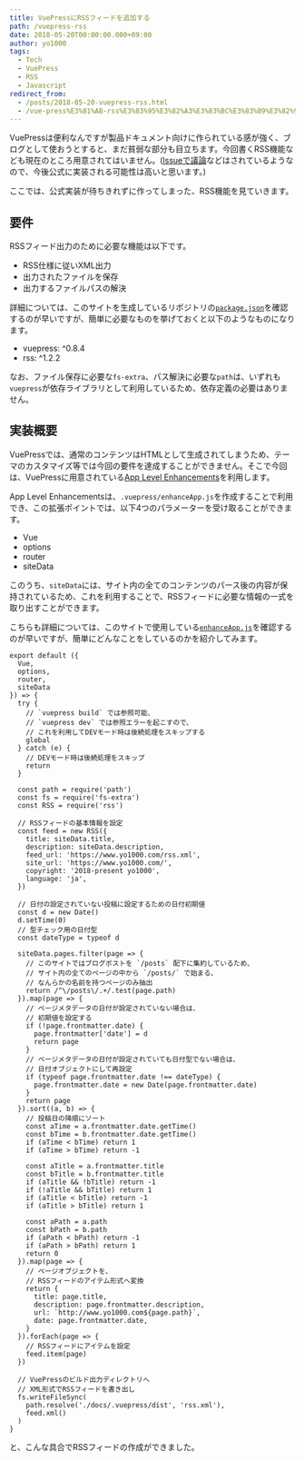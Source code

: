 ```yaml
---
title: VuePressにRSSフィードを追加する
path: /vuepress-rss
date: 2018-05-20T00:00:00.000+09:00
author: yo1000
tags:
  - Tech
  - VuePress
  - RSS
  - Javascript
redirect_from:
  - /posts/2018-05-20-vuepress-rss.html
  - /vue-press%E3%81%AB-rss%E3%83%95%E3%82%A3%E3%83%BC%E3%83%89%E3%82%92%E8%BF%BD%E5%8A%A0%E3%81%99%E3%82%8B
---
```


VuePressは便利なんですが製品ドキュメント向けに作られている感が強く、ブログとして使おうとすると、まだ貧弱な部分も目立ちます。今回書くRSS機能なども現在のところ用意されてはいません。([Issueで議論](https://github.com/vuejs/vuepress/issues/36)などはされているようなので、今後公式に実装される可能性は高いと思います。)

ここでは、公式実装が待ちきれずに作ってしまった、RSS機能を見ていきます。


## 要件
RSSフィード出力のために必要な機能は以下です。

- RSS仕様に従いXML出力
- 出力されたファイルを保存
- 出力するファイルパスの解決

詳細については、このサイトを生成しているリポジトリの[`package.json`](https://github.com/yo1000/talk2wall.vuepress/blob/master/package.json)を確認するのが早いですが、簡単に必要なものを挙げておくと以下のようなものになります。

- vuepress: ^0.8.4
- rss: ^1.2.2

なお、ファイル保存に必要な`fs-extra`、パス解決に必要な`path`は、いずれも`vuepress`が依存ライブラリとして利用しているため、依存定義の必要はありません。


## 実装概要
VuePressでは、通常のコンテンツはHTMLとして生成されてしまうため、テーマのカスタマイズ等では今回の要件を達成することができません。そこで今回は、VuePressに用意されている[App Level Enhancements](https://vuepress.vuejs.org/guide/basic-config.html#app-level-enhancements)を利用します。

App Level Enhancementsは、`.vuepress/enhanceApp.js`を作成することで利用でき、この拡張ポイントでは、以下4つのパラメーターを受け取ることができます。

- Vue
- options
- router
- siteData

このうち、`siteData`には、サイト内の全てのコンテンツのパース後の内容が保持されているため、これを利用することで、RSSフィードに必要な情報の一式を取り出すことができます。

こちらも詳細については、このサイトで使用している[`enhanceApp.js`](https://github.com/yo1000/talk2wall.vuepress/blob/master/docs/.vuepress/enhanceApp.js)を確認するのが早いですが、簡単にどんなことをしているのかを紹介してみます。

```javascript{numberLines:true}
export default ({
  Vue, 
  options,
  router,
  siteData
}) => {
  try {
    // `vuepress build` では参照可能、
    // `vuepress dev` では参照エラーを起こすので、
    // これを利用してDEVモード時は後続処理をスキップする
    global
  } catch (e) {
    // DEVモード時は後続処理をスキップ
    return
  }

  const path = require('path')
  const fs = require('fs-extra')
  const RSS = require('rss')

  // RSSフィードの基本情報を設定
  const feed = new RSS({
    title: siteData.title,
    description: siteData.description,
    feed_url: 'https://www.yo1000.com/rss.xml',
    site_url: 'https://www.yo1000.com/',
    copyright: '2018-present yo1000',
    language: 'ja',
  })

  // 日付の設定されていない投稿に設定するための日付初期値
  const d = new Date()
  d.setTime(0)
  // 型チェック用の日付型
  const dateType = typeof d
  
  siteData.pages.filter(page => {
    // このサイトではブログポストを `/posts` 配下に集約しているため、
    // サイト内の全てのページの中から `/posts/` で始まる、
    // なんらかの名前を持つページのみ抽出
    return /^\/posts\/.+/.test(page.path)
  }).map(page => {
    // ページメタデータの日付が設定されていない場合は、
    // 初期値を設定する
    if (!page.frontmatter.date) {
      page.frontmatter['date'] = d
      return page
    }
    // ページメタデータの日付が設定されていても日付型でない場合は、
    // 日付オブジェクトにして再設定
    if (typeof page.frontmatter.date !== dateType) {
      page.frontmatter.date = new Date(page.frontmatter.date)
    }
    return page
  }).sort((a, b) => {
    // 投稿日の降順にソート
    const aTime = a.frontmatter.date.getTime()
    const bTime = b.frontmatter.date.getTime()
    if (aTime < bTime) return 1
    if (aTime > bTime) return -1

    const aTitle = a.frontmatter.title
    const bTitle = b.frontmatter.title
    if (aTitle && !bTitle) return -1
    if (!aTitle && bTitle) return 1
    if (aTitle < bTitle) return -1
    if (aTitle > bTitle) return 1

    const aPath = a.path
    const bPath = b.path
    if (aPath < bPath) return -1
    if (aPath > bPath) return 1
    return 0
  }).map(page => {
    // ページオブジェクトを、
    // RSSフィードのアイテム形式へ変換
    return {
      title: page.title,
      description: page.frontmatter.description,
      url: `http://www.yo1000.com${page.path}`,
      date: page.frontmatter.date,
    }
  }).forEach(page => {
    // RSSフィードにアイテムを設定
    feed.item(page)
  })

  // VuePressのビルド出力ディレクトリへ
  // XML形式でRSSフィードを書き出し
  fs.writeFileSync(
    path.resolve('./docs/.vuepress/dist', 'rss.xml'),
    feed.xml()
  )
}
```

と、こんな具合でRSSフィードの作成ができました。
